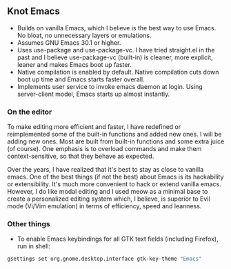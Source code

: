 ## Knot Emacs

- Builds on vanilla Emacs, which I believe is the best way to use Emacs. No bloat, no unnecessary layers or emulations.
- Assumes GNU Emacs 30.1 or higher.
- Uses use-package and use-package-vc. I have tried straight.el in the past and I believe use-package-vc (built-in) is cleaner, more explicit, leaner and makes Emacs boot up faster.
- Native compilation is enabled by default. Native compilation cuts down boot up time and Emacs starts faster overall.
- Implements user service to invoke emacs daemon at login. Using server-client model, Emacs starts up almost instantly.

### On the editor

To make editing more efficient and faster, I have redefined or reimplemented some of the built-in functions and added new ones. I will be adding new ones. Most are built from built-in functions and some extra juice (of course). One emphasis is to overload commands and make them context-sensitive, so that they behave as expected.

Over the years, I have realized that it's best to stay as close to vanilla emacs. One of the best things (if not the best) about Emacs is its hackability or extensibility. It's much more convenient to hack or extend vanilla emacs. However, I do like modal editing and I used meow as a minimal base to create a personalized editing system which, I believe, is superior to Evil mode (Vi/Vim emulation) in terms of efficiency, speed and leanness.

### Other things

- To enable Emacs keybindings for all GTK text fields (including Firefox), run in shell:

```bash
gsettings set org.gnome.desktop.interface gtk-key-theme "Emacs"
```
